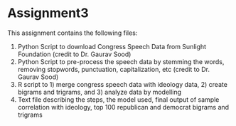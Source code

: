 # Assignment3

This assignment contains the following files:

1. Python Script to download Congress Speech Data from Sunlight Foundation (credit to Dr. Gaurav Sood)
2. Python Script to pre-process the speech data by stemming the words, removing stopwords, punctuation, capitalization, etc  (credit to Dr. Gaurav Sood)
3. R script to 1) merge congress speech data with ideology data, 2) create bigrams and trigrams, and 3) analyze data by modelling
4. Text file describing the steps, the model used, final output of sample correlation with ideology, top 100 republican and democrat bigrams and trigrams
